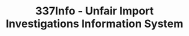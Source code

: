 ---
layout: default
bigquery: https://console.cloud.google.com/bigquery?p=patents-public-data&d=usitc_investigations&page=dataset&project=sheets-management-319211
citation: US International Trade Commission 337Info Unfair Import Investigations Information
  System
contributors: US International Trade Comission
cost: None
description: US International Trade Commission 337Info Unfair Import Investigations
  Information System contains data on investigations done under Section 337. Section
  337 declares the infringement of certain statutory intellectual property rights
  and other forms of unfair competition in import trade to be unlawful practices.
  Most Section 337 investigations involve allegations of patent or registered trademark
  infringement.
documentation: FAQ and tutorial available on the site
last_edit: 04/11/2022, 15:29:15
location: https://pubapps2.usitc.gov/337external/
maintained_by: US International Trade Comission
schema_fields:
- dateCreated
- actualEndDateEvidHear
- invUnfairAct
- dateOfPublicationFrNotice
- investigationTermDate
- internalRemand
- startDateMarkmanHearing
- currentStatus
- lastUpdated
- finalIdOnViolationDue
- scheduledStartDateEvidHear
- investigationType
- finalDetViolation
- teoProceedingInvolved
- actualStartDateEvidHear
- finalDetNoViolation
- ouiiParticipation
- dateComplaintFiled
- htsNumbers
- cafcAppeals
- id
- ouiiAttorney
- teoIdDueDate
- copyrightNumbers
- patentNumber
- complainant
- finalIdOnViolationIssue
- patentNumbers
- title
- docketNo
- publication_number
- issueDateOtherNonFinal
- investigationNo
- teoReliefGranted
- markmanHearing
- targetDate
- teoIdIssueDate
- trademarkNumbers
- currentActiveALJ
- aljAssigned
- gcAttorney
- scheduledEndDateEvidHear
- respondent
- endDateMarkmanHearing
shortname: unfair_import_investigations
tags:
- import
- legal
- trade
timeframe: 2008-2021 (prior to 2008 downloadable as a JSON file)
title: 337Info - Unfair Import Investigations Information System
uuid: 2721f5ec-e599-4890-9265-9706719fc71e
---